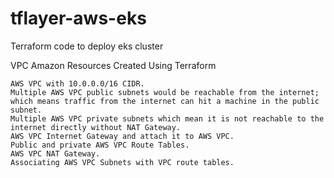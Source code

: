 # tflayer-aws-eks
Terraform code to deploy eks cluster

VPC
Amazon Resources Created Using Terraform

    AWS VPC with 10.0.0.0/16 CIDR.
    Multiple AWS VPC public subnets would be reachable from the internet; which means traffic from the internet can hit a machine in the public subnet.
    Multiple AWS VPC private subnets which mean it is not reachable to the internet directly without NAT Gateway.
    AWS VPC Internet Gateway and attach it to AWS VPC.
    Public and private AWS VPC Route Tables.
    AWS VPC NAT Gateway.
    Associating AWS VPC Subnets with VPC route tables.

 